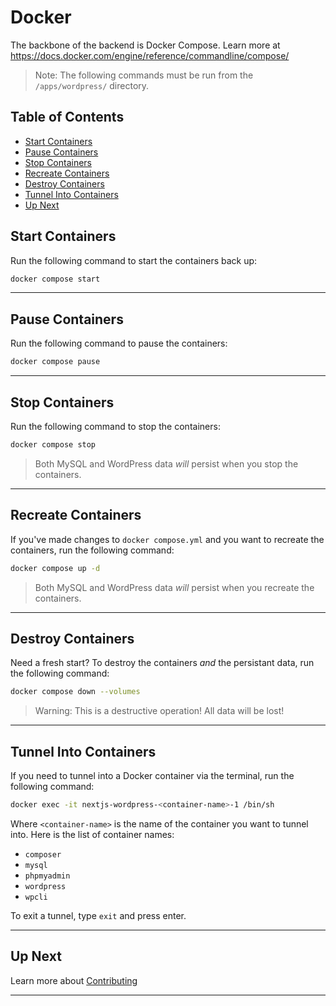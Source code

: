 # Docker <!-- omit in toc -->

The backbone of the backend is Docker Compose. Learn more at <https://docs.docker.com/engine/reference/commandline/compose/>

> Note: The following commands must be run from the `/apps/wordpress/` directory.

## Table of Contents <!-- omit in toc -->

- [Start Containers](#start-containers)
- [Pause Containers](#pause-containers)
- [Stop Containers](#stop-containers)
- [Recreate Containers](#recreate-containers)
- [Destroy Containers](#destroy-containers)
- [Tunnel Into Containers](#tunnel-into-containers)
- [Up Next](#up-next)

## Start Containers

Run the following command to start the containers back up:

```bash
docker compose start
```

---

## Pause Containers

Run the following command to pause the containers:

```bash
docker compose pause
```

---

## Stop Containers

Run the following command to stop the containers:

```bash
docker compose stop
```

> Both MySQL and WordPress data _will_ persist when you stop the containers.

---

## Recreate Containers

If you've made changes to `docker compose.yml` and you want to recreate the containers, run the following command:

```bash
docker compose up -d
```

> Both MySQL and WordPress data _will_ persist when you recreate the containers.

---

## Destroy Containers

Need a fresh start? To destroy the containers _and_ the persistant data, run the following command:

```bash
docker compose down --volumes
```

> Warning: This is a destructive operation! All data will be lost!

---

## Tunnel Into Containers

If you need to tunnel into a Docker container via the terminal, run the following command:

```bash
docker exec -it nextjs-wordpress-<container-name>-1 /bin/sh
```

Where `<container-name>` is the name of the container you want to tunnel into. Here is the list of container names:

- `composer`
- `mysql`
- `phpmyadmin`
- `wordpress`
- `wpcli`

To exit a tunnel, type `exit` and press enter.

---

## Up Next

Learn more about [Contributing](/CONTRIBUTING.md)

---
